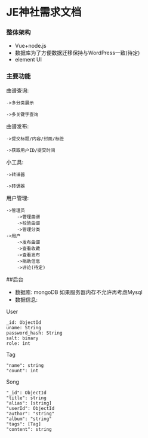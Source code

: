 # JE神社需求文档

### 整体架构

* Vue+node.js
* 数据库为了方便数据迁移保持与WordPress一致(待定)
* element UI

### 主要功能

曲谱查询:
 
	->多分类展示

 	->多关键字查询
 	
 曲谱发布:
 
  	->提交标题/内容/封面/标签
  	
 	->获取用户ID/提交时间
小工具:

	->转谱器
	
	->转调器
用户管理:
	
	->管理员
		->管理曲谱
		->校验曲谱
		->管理分类
	->用户
		->发布曲谱
		->查看收藏
		->查看发布
		->捐助信息
		->评论(待定)
		


##后台
* 数据库: mongoDB 如果服务器内存不允许再考虑Mysql
* 数据信息: 

User	_id: ObjectId	uname: String	password_hash: String	salt: binary	role: int
	Tag	"name": string	"count": intSong	"_id": ObjectId	"title": string	"alias": [string]	"userId": ObjectId	"author": "string"	"album": "string"	"tags": [Tag]	"content": string

